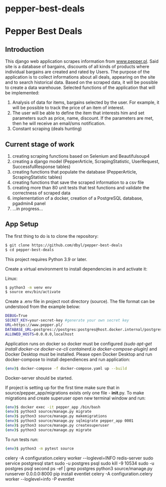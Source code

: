 # pepper-best-deals


# Pepper Best Deals

## Introduction

This django web application scrapes information from www.pepper.pl. Said site is a database of bargains, discounts of all kinds of products where individual bargains are created and rated by Users.
The purpose of the application is to collect informations about all deals, appearing on the site and to search historical data. Based on the scraped data, it will be possible to create a data warehouse.
Selected functions of the application that will be implemented:
1) Analysis of data for items, bargains selected by the user. For example, it will be possible to track the price of an item of interest.
2) The user will be able to define the item that interests him and set parameters such as price, name, discount. If the parameters are met, then he will receive an email/sms notification.
3) Constant scraping (deals hunting)

## Current stage of work

1) creating scraping functions based on Selenium and Beautifulsoup4
2) creating a django model (PepperArticle, ScrapingStatistic, UserRequest, SuccessfulResponse tables)
3) creating functions that populate the database (PepperArticle, ScrapingStatistic tables)
4) creating functions that save the scraped information to a csv file
5) creating more than 80 unit tests that test functions and validate the correctness of scraped data
6) implementation of a docker, creation of a PostgreSQL database, pgadmin4 panel
7) ...in progress...



## App Setup

The first thing to do is to clone the repository:

```sh
$ git clone https://github.com/dbyl/pepper-best-deals
$ cd pepper-best-deals
```

This project requires Python 3.9 or later.

Create a virtual environment to install dependencies in and activate it:

Linux:
```sh
$ python3 -m venv env
$ source env/bin/activate
```

Create a .env file in project root directory (source). The file format can be understood from the example below:
```sh
DEBUG=True
SECRET_KEY=your-secret-key #generate your own secret key
URL=https://www.pepper.pl/
DATABASE_URL=postgres://postgres:postgres@host.docker.internal/postgres
ALLOWED_HOSTS=0.0.0.0,localhost
```

Application runs on docker so docker must be configured *(sudo apt-get install docker-ce docker-ce-cli containerd.io docker-compose-plugin)* and Docker Desktop must be installed.
Please open Docker Desktop and run docker-compose to install dependiences and run application:
```sh
(env)$ docker-compose -f docker-compose.yaml up --build
```

Docker-server should be started.

If project is setting up for the first time make sure that in source/pepper_app/migrations exists only one file - __init__.py.
To make migrations and create superuser open new terminal window and run:
```sh
(env)$ docker exec -it pepper_app /bin/bash
(env)$ python3 source/manage.py migrate
(env)$ python3 source/manage.py makemigrations
(env)$ python3 source/manage.py sqlmigrate pepper_app 0001
(env)$ python3 source/manage.py createsuperuser
(env)$ python3 source/manage.py migrate
```

To run tests run:
```sh
(env)$ python3 -m pytest source
```


celery -A configuration.celery worker --loglevel=INFO
redis-server
sudo service postgresql start
sudo -u postgres psql
sudo kill -9 10534
sudo -u postgres  psql second
ps -ef | grep postgres
python3 source/manage.py runserver 0.0.0.0:8000
pip install eventlet
celery -A configuration.celery worker --loglevel=info -P eventlet